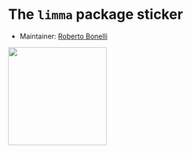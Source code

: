 # The `limma` package sticker

* Maintainer: [Roberto Bonelli](https://github.com/Robbie90/)

<img src=limma.png height="200">
